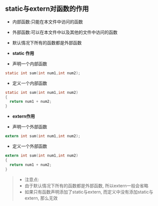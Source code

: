 ## static与extern对函数的作用

- 内部函数:只能在本文件中访问的函数
- 外部函数:可以在本文件中以及其他的文件中访问的函数
- 默认情况下所有的函数都是外部函数

- **static 作用**
- 声明一个内部函数

```c
static int sum(int num1,int num2);
```

-  定义一个内部函数

```c
static int sum(int num1,int num2)
{
  return num1 + num2;
}
```

- **extern作用**

+ 声明一个外部函数

```c
extern int sum(int num1,int num2);
```

- 定义一个外部函数

```c
extern int sum(int num1,int num2)
{
  return num1 + num2;
}
```

>+ 注意点: 
>+ 由于默认情况下所有的函数都是外部函数, 所以extern一般会省略
>+ 如果只有函数声明添加了static与extern, 而定义中没有添加static与extern, 那么无效
